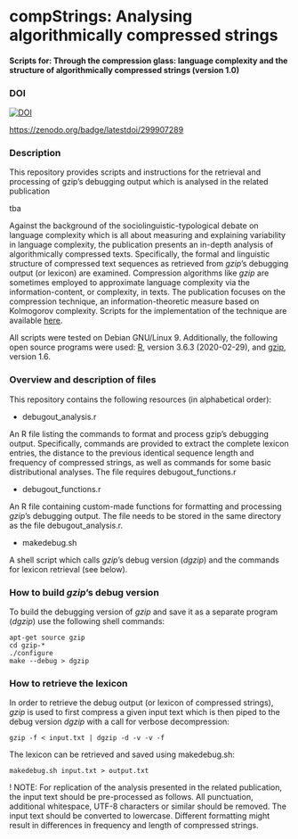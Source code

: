 # compStrings: Analysing algorithmically compressed strings

#### Scripts for: Through the compression glass: language complexity and the structure of algorithmically compressed strings (version 1.0)

### DOI

[![DOI](https://zenodo.org/badge/299907289.svg)](https://zenodo.org/badge/latestdoi/299907289)

https://zenodo.org/badge/latestdoi/299907289

### Description

This repository provides scripts and instructions for the retrieval and processing of gzip’s debugging output which is analysed in the related publication

tba

Against the background of the sociolinguistic-typological debate on language complexity which is all about measuring and explaining variability in language complexity, the publication presents an in-depth analysis of algorithmically compressed texts. Specifically, the formal and linguistic structure of compressed text sequences as retrieved from *gzip*’s debugging output (or lexicon) are examined. Compression algorithms like *gzip* are sometimes employed to approximate language complexity via the information-content, or complexity, in texts. The publication focuses on the compression technique, an information-theoretic measure based on Kolmogorov complexity. Scripts for the implementation of the technique are available [here](https://github.com/katehret/measuring-language-complexity).

All scripts were tested on Debian GNU/Linux 9. Additionally, the following open source programs were used: [R](https://www.r-project.org/), version 3.6.3 (2020-02-29), and [gzip](https://www.gzip.org/), version 1.6.


### Overview and description of files

This repository contains the following resources (in alphabetical order):

* debugout_analysis.r

An R file listing the commands to format and process gzip’s debugging output. Specifically, commands are provided to extract the complete lexicon entries, the distance to the previous identical sequence length and frequency of compressed strings, as well as commands for some basic distributional analyses. The file requires debugout_functions.r

* debugout_functions.r

An R file containing custom-made functions for formatting and processing *gzip*’s debugging output. The file needs to be stored in the same directory as the file debugout_analysis.r. 

* makedebug.sh

A shell script which calls *gzip*’s debug version (*dgzip*) and the commands for lexicon retrieval (see below).


### How to build *gzip*’s debug version

To build the debugging version of *gzip* and save it as a separate program (*dgzip*) use the following shell commands:

    apt-get source gzip
    cd gzip-*
    ./configure
    make --debug > dgzip

### How to retrieve the lexicon

In order to retrieve the debug output (or lexicon of compressed strings), *gzip* is used to first compress a given input text which is then piped to the debug version *dgzip* with a call for verbose decompression:

    gzip -f < input.txt | dgzip -d -v -v -f 

The lexicon can be retrieved and saved using makedebug.sh: 

    makedebug.sh input.txt > output.txt

! NOTE: For replication of the analysis presented in the related publication, the input text should be pre-processed as follows. All punctuation, additional whitespace, UTF-8 characters or similar should be removed. The input text should be converted to lowercase. Different formatting might result in differences in frequency and length of compressed strings. 

